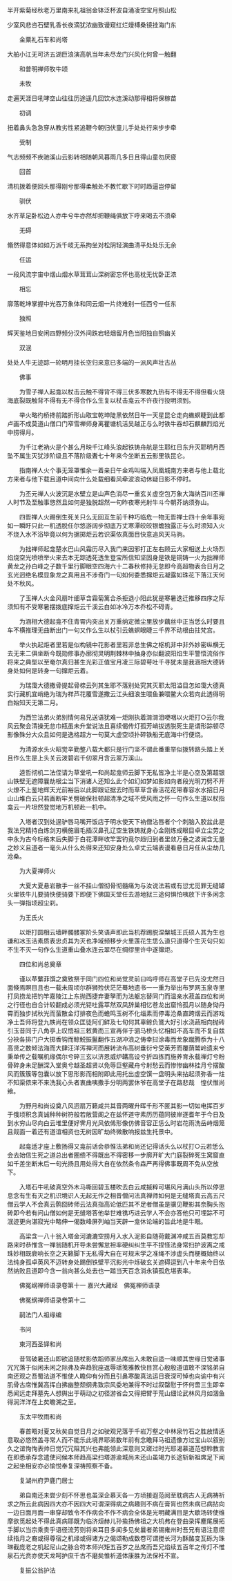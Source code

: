 <!-- { "loadSidebar": true } -->
半开紫菊经秋老万里南来礼祖翁金钵泛杯波自涌凌空宝月照山松

少室风悲咨石壁乳香长夜滴犹浓幽致谩窥红烂熳榑桑镜挂海门东

　　金粟礼石车和尚塔

大舶小江无可济五湖巨浪演高帆当年未尽龙门兴风化何曾一触翻

　　和普明禅师牧牛颂

　　未牧

走遍天涯日吼哮空山往往历途遥几回饮水连溪动那得相将保稼苗

　　初调

扭着鼻头急急穿从教劣性紧追鞭今朝归伏童儿手处处行来步步牵

　　受制

气志频频不疾驰溪山云影转相随朝风暮雨几多日且得山童勿厌疲

　　回首

清机拨着便回头那得刚兮那得柔触处不教忙歇下时时趋逼岂停留

　　驯伏

水齐草足卧松边人亦牛兮牛亦然却把鞭绳俱放下呼来喝去不须牵

　　无碍

翛然得意体如如万派千岐无系拘坐对松阴轻演曲清平处处乐无余

　　任运

一段风流宇宙中烟山烟水草茸茸山深树密忘怀也高枕无忧卧正浓

　　相忘

廓落乾坤掌握中光吞万象体和同云烟一片终难别一任西兮一任东

　　独照

辉天鉴地日安闲四野频分汉外间跌宕轻烟留月色当阳独自照幽关

　　双泯

处处人牛无迹踪一轮明月挂长空归来意已多端的一派风声壮古丛

　　佛事

　　为雪子禅人起龛以杖击云触不得背不得三伏多寒数九热有不得无不得但看火烧海底裂既触背不得有无不得合作么生复以杖击龛云不许夜行投明须到。

　　举火略彴桥搀前踏折形山取宝乾坤陡黑依然日午一天星昆仑走向蟭螟睫到此都卢画不成莫道山僧口门窄雪禅师身离瞿塘机活吴越正与么时铁牛吞却石麒麟烈焰光中捞得月。

　　为千江老衲火是个甚么月映千江峰头浪起铁铸舟航是生耶红日东升灭耶明月西坠不属生灭犹涉阶级且不落阶级聻七十年来今坐断五云影里铁昆仑。

　　指南禅人火个事无笼罩惟余一着亲日午金鸡叫端入凤凰城南方来者与他上载北方来者与他下载且道中间向什么处载细看风牵波浪动休疑日影不停时。

　　为丕元禅人火波沉是水壁立是山声色消尽一重玄关虚空包万象大海纳百川丕禅人时节及至触事悠然且如何是独脱超然一句昨夜寒光射牛斗今朝芥纳须弥山。

　　四哲禅人火踢倒生死关只么无回互生前千种巧临危一物无哲禅士四十余年事宛如一瞬盱只此一机透脱任尔悠游阔步彻底万丈寒潭皎皎银蟾独露正与么时须知入火不烧入水不浴毕竟以何为据掷炬云若识渠侬真面目快意追风天马驹。

　　为拙禅师起龛楚水巴山风霜历尽入我门来因邪打正左右顾云大家相送上火场烈焰烧空光喷喷举火来去本无踪透死透生登宝所信知坚固身是铁是铜铸一火为拙禅师黄龙之孙白峰之子数千里行脚眼空四海六十二春秋修持无怠即今高超物表合日月之玄光迥绝名模显象龙之真用且不涉奇门一句如何委悉撺炬云凝露如珠花下落江天何处不秋风。

　　了玉禅人火金风扇叶细草含霜菊篱合杀拒退小阳此犹是寒暑迭迁推移四序之际须知有不受寒暑摆拨底撺炬云千溪云白如冰冷万本乔松不碍青。

　　为涵相大德起龛不住青霄内突出关万重纳定微尘里放步藕丝中正当恁么时要且车不横推理无曲断出门一句又作么生以杖引云蟭螟眼睫三千界不动根由拄梵宫。

　　举火执起炬者里若是似构镜中花影者里若非总生佛之枢机非中非外妙密纵横无去无来二俱坐断今既勋修事办廓彻灵明荆棘林中抽身亦似翻波阳焰生平警悟流俗作将来之典型以至奄尔真归甚生光彩正值宝月凌三际碧萼吐千寻犹未是我涵相大德转身处如何是转身一句撺炬云着。

　　为瑞霭大德撒骨提起骨榇云列其生耶不落别处究其灭耶太阳溢目怎如霭大德真实行藏机宜峭绝为瑞为祥芦花覆雪遂撒云江头细浪生喂鱼兼喂鳖大众若向此透得明白始知天无第二月。

　　为西竺法弟火弟别情何易兄送语犹难一炬刚执着潸潸泪哽咽以火炬打○云尔我风云聚会清操无怠巾瓶虽未升堂说法且喜续偈传灯孤芳峭拔透脱死生是谓形踪顿尽影像殊分大众且如何是逸格超方一句莫大虚空顷扑碎铁船无底海中行便烧。

　　为清源水头火昭觉辛勤整八载大都只是行门坚不谓此番重举似拨转路头踏上关且作么生是上头关云泼碧岩千仞翠月含云翠万溪山。

　　逵哲彻机二法侄请为草堂吼一和尚起龛师云脚下无私皆净土半是心空及第超银山铁壁无遮障曩劫根尘当下消诸人还知么此个如幻如梦如影如向者段光明刀劈不开火燎不上鉴地辉天光前裕后以此脚跟证据去时而草草含香洁花花带春容水水招日月山山堆白云只若画断牢关劈破保社顿超清净之域不受风雨之怀一句作么生道以杖指龛云一片坦然登觉地万机顿赴一机中。

　　入塔者汉到处逞驴唇马嘴开饭店于明水使天下衲僧沾唇者个个刺脑入胶盆此是我法兄精持白炼剑刃横施眉毛插汉鼻孔辽空生铁铸就身心金刚炼成眼目卓立尘劳之中永为古今标格末后失脚于白花潭畔收竿罢钓竟尔趋归到者里敛万叠之波澜含无量之妙义且道者一毫头从什么处得来还知安身处么卓丈云端表谩看悬日月任从尘劫几沧桑。

　　为大夏禅师火

　　大夏大夏悬岩散手一丝不挂山僧彻骨彻髓痛为与汝说法若或有愆尤觅罪无缝罅火里铁牛儿要骑快便骑要下即便下佛国天堂任去游地狱三途何惧怕咦放下许多闲念头一弹指顷超尘刹。

　　为王氏火

　　以炬打圆相云墙畔髑髅冢阶头笑语声即此当机荐踢脱涅槃城王氏硕人其为生也谦和冰玉洁素质表忠贞其为灭也净域频移步火里莲花生恁么道只道得个生灭句只如不生不灭一句作么生道重山叠水连云翠尽在绸缪里许中遂撺炬。

　　四位和尚总奠章

　　谨以苹蘩菲馔之奠致祭于同门四位和尚觉灵前曰呜呼师在高堂子已先没尤然日面倏焉瞑目且也一载未周顷尔群狮殓伏茫茫蓦地遗书一一重为举出布罗网玉泉寺里打凤捞龙把钓竿嘉陵江上东抛西捷弃妻孥而为法躯忘替同门而温亲水菽盖四位和尚之行径也自合计较翻成必须光铓吐露萃然双凤辞巢相忆苍龙出窟怜孤月以随身恸丹霄而独步拭秋光而萤散金灯排夜色而蟾鸣玉树不化缁素而停毒沧桑直跨烟云而游戏净土吾师将登九帙尚在领众匡徒阿们鲜及七旬何其辜鲸负鷟大好引水浇蔬相向抛砖引玉昔同于八角亭上叹悟祖三敕黄而三宣再伴于驷马桥头忆相如不高车而不复自兹分袂各排门户大掷香钩而鲸鮵振鬣翻作五湖冲浪之俦幸挝涂毒而龙象蹴腾忝为十八高贤之数倾法海而大肆汪洋泻禅河而展转流布高树垂衍兮受英芳而覆荫鹫岭遗来兮秉单传之载嘱机缘偶尔兮碎三玄以济恩威炉韝高设兮折四拣而施养育永载禅灯兮粉骨碎身未足酬深入堂奥兮越圣超贤以免辱巨壑藏舟兮射愁云而惨惨幽林挂月兮摆酸风而簇簇等包囊以放下思形影而相附即此用托出虚空馔一盘明头来拈起须弥香一炷不知渠侬来不来洗我心头者衷曲咦撒手分明两罢休爷在高堂子在路悲哉　惶伏惟尚飨。

　　为野月和尚设奠八风迥扇万籁咸共其音两曜升晖千形不匿其影一切如电挥百岁于俄顷积念真诚种种树符般若敞营阁之在兹怀道守素历历蕴同彼岸逐耆年于今日及到水穷山尽向白云堆里便好霁月光风依俙形像仿佛音容正恁么时岩花雨洗岳峙烟笼且觌面一着还有道谊相资也无树因旷劫终微散响报兹生托景中。

　　起龛适才座上敷扬得又龛前话会恭惟法弟和尚还记得话头么以杖打○云若恁么会去始信生死之道总出者圈缋不得既出不得密移一步廓开旷大门庭裂碎死生窝窟直如千差坐断末后一句光扬且用处得大自在依然条令森严再得佛事既周不免从空放下。

　　入塔石牛吼破真空外木马嘶回碧玉楼吹去白云咸摵粹可堪风月满山头所以停思息念有生有灭之机识境识人无起无作之相昔僧问法真禅师如何是无缝塔真云高五尺僧云学人不会真云鹘囵砖师云法真指高论低匹其不足者僧虽是骥见鞭影其奈胸头抱砖即今若有问山僧如何是无缝塔答他举世难镌巧进云学人不会亦答他只可埋踪不可泯迹更向湛寂光中略伸一偈数峰屏列岫当天辟一龛休论端的旨此地是牛眠。

　　高梁含一八十翁入塔金河漉漉空捞月入水入泥影自随荷戴渊冲咸五百莫教忘却路来时恭惟含一禅翁随机开导未尝懈怠袒率硬纠纠生平不捏怪法身常扫护波离之戒珠妙相既衰响长空之天籁脚下无私得大自在可规末学之准绳不涉虚头而梗概始终以法纯身孤卓英风不迈转身处踢倒铁壁平沉影光中烁破玄关遮碍逗到八十年来今日依然纳败且道即今含一翁向甚么处去也一踏当天百念消永镇孤危堪表率。

　　佛冤纲禅师语录卷第十一
嘉兴大藏经　佛冤禅师语录


　　佛冤纲禅师语录卷第十二

　　嗣法门人祖缘编

　　书问

　　柬河西圣铎和尚

　　昔驾破暑还山即欲追随杖影依蹈师家丛席出入未敢自适一味顺其世缘日觉诸事冗冗落于似闲未闲之际弗及奔趋猊座返辱瑶笺雅教快目赏心殷殷道谊敢不深铭弟自南还观之吾蜀法道不惟使人瞻仰有分而且引鼻寒酸真法运日衰深可悼也向谕中有兴肌骨古席惟冀高挥白拂幽整颓纲弗致宗风委地兼得不时过叙罄慰于怀何啻三生即幸悉闻远走拜墓先人想舆出于萌动之初径游省会又得把臂于荒山细论武林风月如涸鱼得润洋洋在上矣瞻溯之至。

　　东太平牧雨和尚

　　春首晤对夏又秋矣自觉日月之如驶观兄落于千岩万壑之中林泉竹石之胜放情适意取必悠然盖寻常人而不能乐此境界耶弟数年前有念瞻拜马祖遗像方过宝山以叙别久之谊恂恂表帅日觉冗冗阻其兴也弗能领此深意则又蹉过时光耶渴慕道范想聆教言在即悉承存念遣使问候本师趋高梁扫塔游渝城尚未还山虽竭力长途斩新祖席足下闻之起坐相安亦必愉悦奉复深祷照察不备。

　　复湖州府尹鹿门居士

　　弟自南还未尝少刻不怀思也虽深企慕天各一方顷接遐范阅至耽病古人无病祷祈求之所云此病因四大亦不因四大可谓深得病之病趣则不病在膏肓也然未病已病拈向一边日面月面一串穿却致令不作病会不作不病会全体是光明藏满目是大歇场转使维摩欲觅起处不得此真病耶既为临济烜赫儿孙揄扬佛祖之大机弗在登曲录挥麈尾展拓手脚以当宗乘贵乎语径流芳则将来耳目多闻多见矣曩者弟锡雍州时吾兄有语注意缵续指月之裔或得尊宿之机缘或得诸方之偈颂勒成数卷可谓搅长河为酥酪变瓦砾为珠琳截庞老之机起尼山之脉合符本师兴矩五百岁之丛席而吾兄焰续五百年之传灯不惟泉石光贲亦使天龙呵护庶千古不磨矣惟祈道体康胜为法保衽不宣。

　　复振公翁护法

